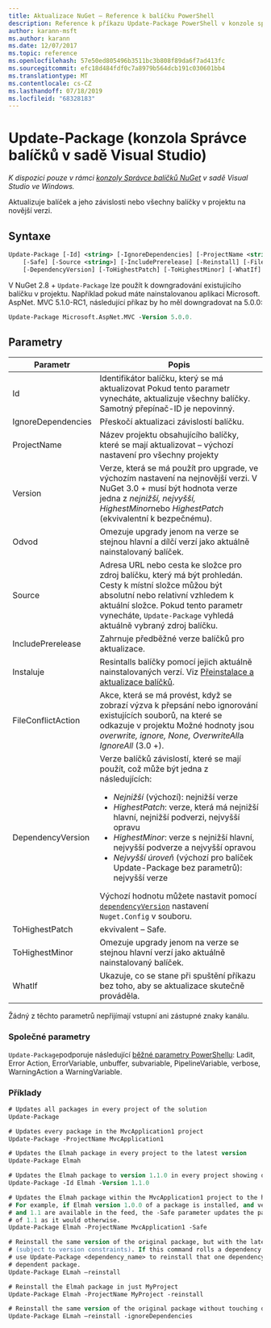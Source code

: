 ```yaml
---
title: Aktualizace NuGet – Reference k balíčku PowerShell
description: Reference k příkazu Update-Package PowerShell v konzole správce balíčků NuGet v aplikaci Visual Studio.
author: karann-msft
ms.author: karann
ms.date: 12/07/2017
ms.topic: reference
ms.openlocfilehash: 57e50ed805496b3511bc3b808f89da6f7ad413fc
ms.sourcegitcommit: efc18d484fdf0c7a8979b564dcb191c030601bb4
ms.translationtype: MT
ms.contentlocale: cs-CZ
ms.lasthandoff: 07/18/2019
ms.locfileid: "68328183"
---
```

# <a name="update-package-package-manager-console-in-visual-studio"></a>Update-Package (konzola Správce balíčků v sadě Visual Studio)

*K dispozici pouze v rámci [konzoly Správce balíčků NuGet](../../consume-packages/install-use-packages-powershell.md) v sadě Visual Studio ve Windows.*

Aktualizuje balíček a jeho závislosti nebo všechny balíčky v projektu na novější verzi.

## <a name="syntax"></a>Syntaxe

```ps
Update-Package [-Id] <string> [-IgnoreDependencies] [-ProjectName <string>] [-Version <string>]
    [-Safe] [-Source <string>] [-IncludePrerelease] [-Reinstall] [-FileConflictAction]
    [-DependencyVersion] [-ToHighestPatch] [-ToHighestMinor] [-WhatIf] [<CommonParameters>]
```

V NuGet 2.8 + `Update-Package` lze použít k downgradování existujícího balíčku v projektu. Například pokud máte nainstalovanou aplikaci Microsoft. AspNet. MVC 5.1.0-RC1, následující příkaz by ho měl downgradovat na 5.0.0:

```ps
Update-Package Microsoft.AspNet.MVC -Version 5.0.0.
```

## <a name="parameters"></a>Parametry

|  Parametr | Popis |
| --- | --- |
| Id | Identifikátor balíčku, který se má aktualizovat Pokud tento parametr vynecháte, aktualizuje všechny balíčky. Samotný přepínač-ID je nepovinný. |
| IgnoreDependencies | Přeskočí aktualizaci závislostí balíčku. |
| ProjectName | Název projektu obsahujícího balíčky, které se mají aktualizovat – výchozí nastavení pro všechny projekty |
| Version | Verze, která se má použít pro upgrade, ve výchozím nastavení na nejnovější verzi. V NuGet 3.0 + musí být hodnota verze jedna z *nejnižší, nejvyšší, HighestMinor*nebo *HighestPatch* (ekvivalentní k bezpečnému). |
| Odvod | Omezuje upgrady jenom na verze se stejnou hlavní a dílčí verzí jako aktuálně nainstalovaný balíček. |
| Source | Adresa URL nebo cesta ke složce pro zdroj balíčku, který má být prohledán. Cesty k místní složce můžou být absolutní nebo relativní vzhledem k aktuální složce. Pokud tento parametr vynecháte, `Update-Package` vyhledá aktuálně vybraný zdroj balíčku. |
| IncludePrerelease | Zahrnuje předběžné verze balíčků pro aktualizace. |
| Instaluje | Resintalls balíčky pomocí jejich aktuálně nainstalovaných verzí. Viz [Přeinstalace a aktualizace balíčků](../../consume-packages/reinstalling-and-updating-packages.md). |
| FileConflictAction | Akce, která se má provést, když se zobrazí výzva k přepsání nebo ignorování existujících souborů, na které se odkazuje v projektu Možné hodnoty jsou *overwrite, ignore, None, OverwriteAll*a *IgnoreAll* (3.0 +). |
| DependencyVersion | Verze balíčků závislostí, které se mají použít, což může být jedna z následujících:<br/><ul><li>*Nejnižší* (výchozí): nejnižší verze</li><li>*HighestPatch*: verze, která má nejnižší hlavní, nejnižší podverzi, nejvyšší opravu</li><li>*HighestMinor*: verze s nejnižší hlavní, nejvyšší podverze a nejvyšší opravou</li><li>*Nejvyšší úroveň* (výchozí pro balíček Update-Package bez parametrů): nejvyšší verze</li></ul>Výchozí hodnotu můžete nastavit pomocí [`dependencyVersion`](../nuget-config-file.md#config-section) nastavení `Nuget.Config` v souboru. |
| ToHighestPatch | ekvivalent – Safe. |
| ToHighestMinor | Omezuje upgrady jenom na verze se stejnou hlavní verzí jako aktuálně nainstalovaný balíček. |
| WhatIf | Ukazuje, co se stane při spuštění příkazu bez toho, aby se aktualizace skutečně prováděla. |

Žádný z těchto parametrů nepřijímají vstupní ani zástupné znaky kanálu.

### <a name="common-parameters"></a>Společné parametry

`Update-Package`podporuje následující [běžné parametry PowerShellu](http://go.microsoft.com/fwlink/?LinkID=113216): Ladit, Error Action, ErrorVariable, unbuffer, subvariable, PipelineVariable, verbose, WarningAction a WarningVariable.

### <a name="examples"></a>Příklady

```ps
# Updates all packages in every project of the solution
Update-Package

# Updates every package in the MvcApplication1 project
Update-Package -ProjectName MvcApplication1

# Updates the Elmah package in every project to the latest version
Update-Package Elmah

# Updates the Elmah package to version 1.1.0 in every project showing optional -Id usage
Update-Package -Id Elmah -Version 1.1.0

# Updates the Elmah package within the MvcApplication1 project to the highest "safe" version.
# For example, if Elmah version 1.0.0 of a package is installed, and versions 1.0.1, 1.0.2,
# and 1.1 are available in the feed, the -Safe parameter updates the package to 1.0.2 instead
# of 1.1 as it would otherwise.
Update-Package Elmah -ProjectName MvcApplication1 -Safe

# Reinstall the same version of the original package, but with the latest version of dependencies
# (subject to version constraints). If this command rolls a dependency back to an earlier version,
# use Update-Package <dependency_name> to reinstall that one dependency without affecting the
# dependent package.
Update-Package ELmah –reinstall 

# Reinstall the Elmah package in just MyProject
Update-Package Elmah -ProjectName MyProject -reinstall

# Reinstall the same version of the original package without touching dependencies.
Update-Package ELmah –reinstall -ignoreDependencies
```
